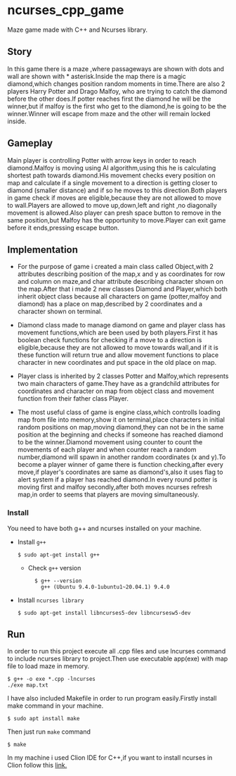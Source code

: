 # ncurses_cpp_game

Maze game made with C++ and Ncurses library.

## Story

In this game there is a maze ,where passageways are shown with dots and wall are shown with * asterisk.Inside the map there is a magic diamond,which changes position random moments in time.There are also 2 players Harry Potter and Drago Malfoy, who are trying to catch the diamond before the other does.If potter reaches first the diamond he will be the winner,but if malfoy is the first who get to the diamond,he is going to be the winner.Winner will escape from maze and the other will remain locked inside.

## Gameplay

Main player is controlling Potter with arrow keys in order to reach diamond.Malfoy is moving using AI algorithm,using this he is calculating shortest path towards diamond.His movement checks every position on map and calculate if a single movement to a direction is getting closer to diamond (smaller distance) and if so he moves to this direction.Both players in game check if moves are eligible,because they are not allowed to move to wall.Players are allowed to move up,down,left and right ,no diagonally movement is allowed.Also player can presh space button to remove in the same position,but Malfoy has the opportunity to move.Player can exit game before it ends,pressing escape button.

## Implementation

+ For the purpose of game i created a main class called Object,with 2 attributes describing position of the map,x and y as coordinates for row and column on maze,and char attribute describing character shown on the map.After that i made 2 new classes Diamond and Player,which both inherit object class because all characters on game (potter,malfoy and diamond) has a place on map,described by 2 coordinates and a character shown on terminal.

+ Diamond class made to manage diamond on game and player class has movement functions,which are been used by both players.First it has boolean check functions for checking if a move to a direction is eligible,because they are not allowed to move towards wall,and if it is these function will return true and allow movement functions to place character in new coordinates and put space in the old place on map.

+ Player class is inherited by 2 classes Potter and Malfoy,which represents two main characters of game.They have as a grandchild attributes for coordinates and character on map from object class and movement function from their father class Player.

+ The most useful class of game is engine class,which controlls loading map from file into memory,show it on terminal,place characters in initial random positions on map,moving diamond,they can not be in the same position at the beginning and checks if someone has reached diamond to be the winner.Diamond movement using counter to count the movements of each player and when counter reach a random number,diamond will spawn in another random coordinates (x and y).To become a player winner of game there is function checking,after every move,if player's coordinates are same as diamond's,also it uses flag to alert system if a player has reached diamond.In every round potter is moving first and malfoy secondly,after both moves ncurses refresh map,in order to seems that players are moving simultaneously.


### Install

You need to have both g++ and ncurses installed on your machine.
+ Install `g++`

      $ sudo apt-get install g++
      
    * Check `g++` version
             
            $ g++ --version
              g++ (Ubuntu 9.4.0-1ubuntu1~20.04.1) 9.4.0

+ Install `ncurses library`
   
      $ sudo apt-get install libncurses5-dev libncursesw5-dev
    
## Run

In order to run this project execute all .cpp files and use lncurses command to include ncurses library to project.Then use executable app(exe) with map file to load maze in memory.

```
$ g++ -o exe *.cpp -lncurses
./exe map.txt
```

I have also included Makefile in order to run program easily.Firstly install make command in your machine.

```
$ sudo apt install make
```

Then just run `make` command

```
$ make
```

In my machine i used Clion IDE for C++,if you want to install ncurses in Clion follow this <a href="https://e-l.unifi.it/pluginfile.php/805205/mod_resource/content/0/ncurses%20installation%20-%20en.pdf" target="_blank" >link.</a> 















